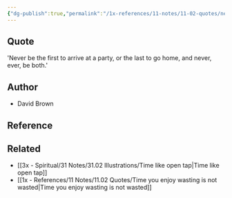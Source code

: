```yaml
---
{"dg-publish":true,"permalink":"/1x-references/11-notes/11-02-quotes/never-be-the-first-to-arrive-at-a-party-or-the-last-to-go-home-and-never-ever-be-both-david-brown/","title":"Never be the first to arrive at a party, or the last to go home, and never, ever, be both - David Brown","created":"2024-02-14T20:18:40.561+03:00","updated":"2024-02-14T20:18:40.561+03:00"}
---
```



## Quote
'Never be the first to arrive at a party, or the last to go home, and never, ever, be both.'

## Author
- David Brown

## Reference


## Related
- [[3x - Spiritual/31 Notes/31.02 Illustrations/Time like open tap\|Time like open tap]]
- [[1x - References/11 Notes/11.02 Quotes/Time you enjoy wasting is not wasted\|Time you enjoy wasting is not wasted]]